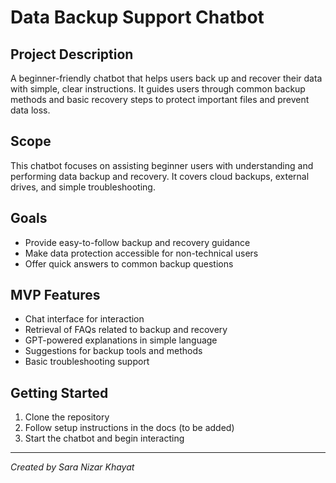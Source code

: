 # Data Backup Support Chatbot

## Project Description
A beginner-friendly chatbot that helps users back up and recover their data with simple, clear instructions. It guides users through common backup methods and basic recovery steps to protect important files and prevent data loss.

## Scope
This chatbot focuses on assisting beginner users with understanding and performing data backup and recovery. It covers cloud backups, external drives, and simple troubleshooting.

## Goals
- Provide easy-to-follow backup and recovery guidance  
- Make data protection accessible for non-technical users  
- Offer quick answers to common backup questions  

## MVP Features
- Chat interface for interaction  
- Retrieval of FAQs related to backup and recovery  
- GPT-powered explanations in simple language  
- Suggestions for backup tools and methods  
- Basic troubleshooting support  

## Getting Started
1. Clone the repository  
2. Follow setup instructions in the docs (to be added)  
3. Start the chatbot and begin interacting  

---

*Created by Sara Nizar Khayat*

